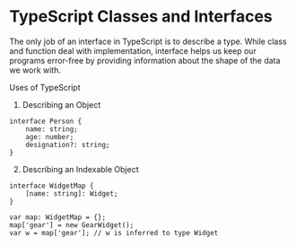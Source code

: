 # TypeScript Classes and Interfaces

The only job of an interface in TypeScript is to describe a type. While class and function deal with implementation, interface helps us keep our programs error-free by providing information about the shape of the data we work with.

Uses of TypeScript

1. Describing an Object
```TS
interface Person {
    name: string;
    age: number;
    designation?: string;
}
```

2. Describing an Indexable Object
```TS
interface WidgetMap {
    [name: string]: Widget;
}

var map: WidgetMap = {};
map['gear'] = new GearWidget();
var w = map['gear']; // w is inferred to type Widget
```